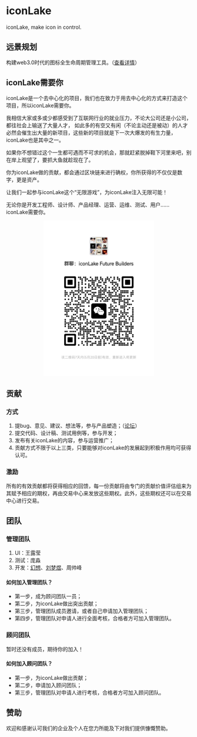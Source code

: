 # iconLake

iconLake, make icon in control.

## 远景规划

构建web3.0时代的图标全生命周期管理工具。（[查看详情](https://support.qq.com/products/370032/post/168839837740865148/)）

## iconLake需要你

iconLake是一个去中心化的项目，我们也在致力于用去中心化的方式来打造这个项目，所以iconLake需要你。

我相信大家或多或少都感受到了互联网行业的就业压力，不论大公司还是小公司，都往社会上输送了大量人才，
如此多的有空又有闲（不论主动还是被动）的人才必然会催生出大量的新项目，这些新的项目就是下一次大爆发的有生力量，iconLake也是其中之一。

如果你不想错过这个一生都可遇而不可求的机会，那就赶紧脱掉鞋下河里来吧，别在岸上观望了，要抓大鱼就趁现在了。

你为iconLake做的贡献，都会通过区块链来进行确权，你所获得的不仅仅是数字，更是资产。

让我们一起参与iconLake这个“无限游戏”，为iconLake注入无限可能！

无论你是开发工程师、设计师、产品经理、运营、运维、测试、用户…… iconLake需要你。

<p align="center">
  <img src="./documents/resources/wxgroup.jpg" alt="加入我们" width="300" />
</p>

## 贡献

### 方式

1. 提bug、意见、建议、想法等，参与产品塑造；（[论坛](https://support.qq.com/products/370032/)）
2. 提交代码、设计稿、测试用例等，参与开发；
3. 发布有关iconLake的内容，参与运营推广；
4. 贡献方式不限于以上三类，只要能够对iconLake的发展起到积极作用均可获得认可。

### 激励

所有的有效贡献都将获得相应的回馈，每一份贡献将由专门的贡献价值评估组来为其赋予相应的期权，再由交易中心来发放这些期权。此外，这些期权还可以在交易中心进行交易。

## 团队

### 管理团队

1. UI：王露莹
2. 测试：庞淼
3. 开发：[幻想](https://gitee.com/huanxiang)、[刘梦煜](https://gitee.com/CoderAngel_lmy)、周帅峰

#### 如何加入管理团队？

- 第一步，成为顾问团队一员；
- 第二步，为iconLake做出突出贡献；
- 第三步，管理团队成员邀请，或者自己申请加入管理团队；
- 第四步，管理团队对申请人进行全面考核，合格者方可加入管理团队。

### 顾问团队

暂时还没有成员，期待你的加入！

#### 如何加入顾问团队？

- 第一步，为iconLake做出贡献；
- 第二步，申请加入顾问团队；
- 第三步，管理团队对申请人进行考核，合格者方可加入顾问团队。

## 赞助

欢迎和感谢认可我们的企业及个人在您力所能及下对我们提供慷慨赞助。
